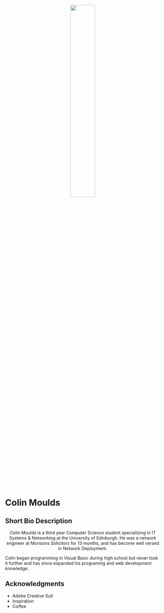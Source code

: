 <p align="center"><img width=40% src="https://github.com/ColinMoulds/bio/blob/master/Media/logo.png"></p>

# Colin Moulds

## Short Bio Description

<p align="center">Colin Moulds is a third year Computer Science student
specializing in IT Systems & Networking at the University
of Edinburgh. He was a network engineer at Morisons Solicitors
for 13 months, and has become well versed in Network Deployment.

Colin began programming in Visual Basic during high school but
never took it further and has since expanded his programing and
web development knowledge.</p>

## Acknowledgments

* Adobe Creative Suit
* Inspiration
* Coffee</p>